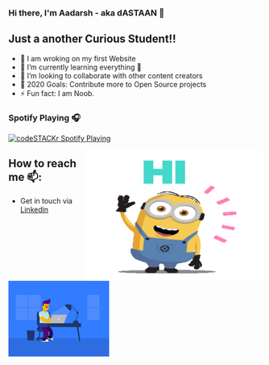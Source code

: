 ### Hi there, I'm Aadarsh - aka dASTAAN 👋


## Just a another Curious Student!!

- 🔭 I am wroking on my first Website
- 🌱 I’m currently learning everything 🤣
- 👯 I’m looking to collaborate with other content creators
- 🥅 2020 Goals: Contribute more to Open Source projects
- ⚡ Fun fact: I am Noob.

### Spotify Playing 🎧

[<img src="https://now-playing-codestackr.vercel.app/api/spotify-playing" alt="codeSTACKr Spotify Playing" width="350" />](https://open.spotify.com/album/7lU97qE3TN6fmF2f6ncoel)

<img align="right" src="Hello.gif" alt="Illustration of ready" width=350px height=260px/>

## How to reach me 📫: <img align="left" width="200" height="150" src="WROKING.gif">
- Get in touch via <a href="https://www.linkedin.com/in/adarsh-kumar-6b237b174/">Linkedin</a>

